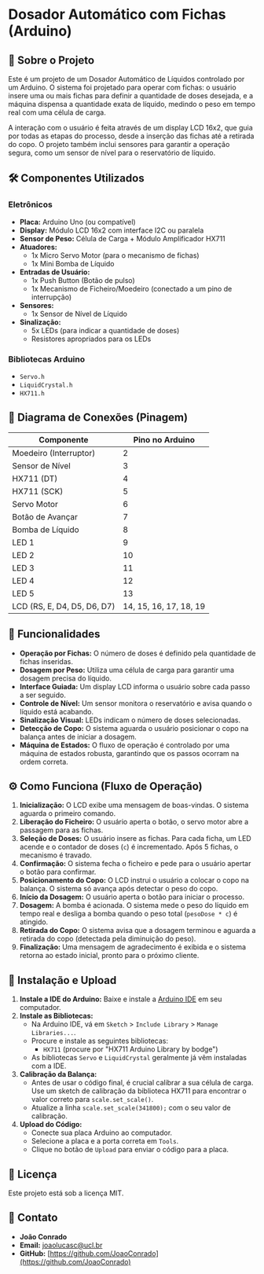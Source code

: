 # Dosador Automático com Fichas (Arduino)

## 📖 Sobre o Projeto

Este é um projeto de um Dosador Automático de Líquidos controlado por um Arduino. O sistema foi projetado para operar com fichas: o usuário insere uma ou mais fichas para definir a quantidade de doses desejada, e a máquina dispensa a quantidade exata de líquido, medindo o peso em tempo real com uma célula de carga.

A interação com o usuário é feita através de um display LCD 16x2, que guia por todas as etapas do processo, desde a inserção das fichas até a retirada do copo. O projeto também inclui sensores para garantir a operação segura, como um sensor de nível para o reservatório de líquido.

## 🛠️ Componentes Utilizados

### Eletrônicos
- **Placa:** Arduino Uno (ou compatível)
- **Display:** Módulo LCD 16x2 com interface I2C ou paralela
- **Sensor de Peso:** Célula de Carga + Módulo Amplificador HX711
- **Atuadores:**
  - 1x Micro Servo Motor (para o mecanismo de fichas)
  - 1x Mini Bomba de Líquido
- **Entradas de Usuário:**
  - 1x Push Button (Botão de pulso)
  - 1x Mecanismo de Ficheiro/Moedeiro (conectado a um pino de interrupção)
- **Sensores:**
  - 1x Sensor de Nível de Líquido
- **Sinalização:**
  - 5x LEDs (para indicar a quantidade de doses)
  - Resistores apropriados para os LEDs

### Bibliotecas Arduino
- `Servo.h`
- `LiquidCrystal.h`
- `HX711.h`

## 📍 Diagrama de Conexões (Pinagem)

| Componente                | Pino no Arduino        |
| ------------------------- | ---------------------- |
| Moedeiro (Interruptor)    | 2                      |
| Sensor de Nível           | 3                      |
| HX711 (DT)                | 4                      |
| HX711 (SCK)               | 5                      |
| Servo Motor               | 6                      |
| Botão de Avançar          | 7                      |
| Bomba de Líquido          | 8                      |
| LED 1                     | 9                      |
| LED 2                     | 10                     |
| LED 3                     | 11                     |
| LED 4                     | 12                     |
| LED 5                     | 13                     |
| LCD (RS, E, D4, D5, D6, D7) | 14, 15, 16, 17, 18, 19 |

## 🚀 Funcionalidades

- **Operação por Fichas:** O número de doses é definido pela quantidade de fichas inseridas.
- **Dosagem por Peso:** Utiliza uma célula de carga para garantir uma dosagem precisa do líquido.
- **Interface Guiada:** Um display LCD informa o usuário sobre cada passo a ser seguido.
- **Controle de Nível:** Um sensor monitora o reservatório e avisa quando o líquido está acabando.
- **Sinalização Visual:** LEDs indicam o número de doses selecionadas.
- **Detecção de Copo:** O sistema aguarda o usuário posicionar o copo na balança antes de iniciar a dosagem.
- **Máquina de Estados:** O fluxo de operação é controlado por uma máquina de estados robusta, garantindo que os passos ocorram na ordem correta.

## ⚙️ Como Funciona (Fluxo de Operação)

1.  **Inicialização:** O LCD exibe uma mensagem de boas-vindas. O sistema aguarda o primeiro comando.
2.  **Liberação do Ficheiro:** O usuário aperta o botão, o servo motor abre a passagem para as fichas.
3.  **Seleção de Doses:** O usuário insere as fichas. Para cada ficha, um LED acende e o contador de doses (`c`) é incrementado. Após 5 fichas, o mecanismo é travado.
4.  **Confirmação:** O sistema fecha o ficheiro e pede para o usuário apertar o botão para confirmar.
5.  **Posicionamento do Copo:** O LCD instrui o usuário a colocar o copo na balança. O sistema só avança após detectar o peso do copo.
6.  **Início da Dosagem:** O usuário aperta o botão para iniciar o processo.
7.  **Dosagem:** A bomba é acionada. O sistema mede o peso do líquido em tempo real e desliga a bomba quando o peso total (`pesoDose * c`) é atingido.
8.  **Retirada do Copo:** O sistema avisa que a dosagem terminou e aguarda a retirada do copo (detectada pela diminuição do peso).
9.  **Finalização:** Uma mensagem de agradecimento é exibida e o sistema retorna ao estado inicial, pronto para o próximo cliente.

## 🔧 Instalação e Upload

1.  **Instale a IDE do Arduino:** Baixe e instale a [Arduino IDE](https://www.arduino.cc/en/software) em seu computador.
2.  **Instale as Bibliotecas:**
    - Na Arduino IDE, vá em `Sketch` > `Include Library` > `Manage Libraries...`.
    - Procure e instale as seguintes bibliotecas:
      - `HX711` (procure por "HX711 Arduino Library by bodge")
    - As bibliotecas `Servo` e `LiquidCrystal` geralmente já vêm instaladas com a IDE.
3.  **Calibração da Balança:**
    - Antes de usar o código final, é crucial calibrar a sua célula de carga. Use um sketch de calibração da biblioteca HX711 para encontrar o valor correto para `scale.set_scale()`.
    - Atualize a linha `scale.set_scale(341800);` com o seu valor de calibração.
4.  **Upload do Código:**
    - Conecte sua placa Arduino ao computador.
    - Selecione a placa e a porta correta em `Tools`.
    - Clique no botão de `Upload` para enviar o código para a placa.

## 📝 Licença

Este projeto está sob a licença MIT.

## 📧 Contato

- **João Conrado**
- **Email:** joaolucasc@ucl.br
- **GitHub:** [https://github.com/JoaoConrado](https://github.com/JoaoConrado)
